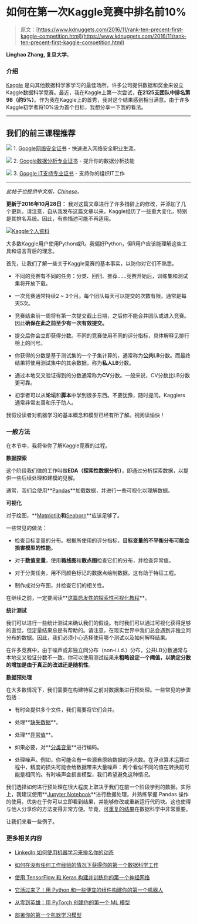 # 如何在第一次Kaggle竞赛中排名前10%

> 原文：[https://www.kdnuggets.com/2016/11/rank-ten-precent-first-kaggle-competition.html](https://www.kdnuggets.com/2016/11/rank-ten-precent-first-kaggle-competition.html)

**Linghao Zhang, 复旦大学**。

### 介绍

[Kaggle](https://www.kaggle.com/) 是向其他数据科学家学习的最佳场所。许多公司提供数据和奖金来设立Kaggle数据科学竞赛。最近，我在Kaggle上第一次尝试，**在2125支团队中排名第98（约5%）**。作为我在Kaggle上的首秀，我对这个结果感到相当满意。由于许多Kaggle初学者将10%设为首个目标，我想分享一下我的看法。

* * *

## 我们的前三课程推荐

![](../Images/0244c01ba9267c002ef39d4907e0b8fb.png) 1\. [Google网络安全证书](https://www.kdnuggets.com/google-cybersecurity) - 快速进入网络安全职业生涯。

![](../Images/e225c49c3c91745821c8c0368bf04711.png) 2\. [Google数据分析专业证书](https://www.kdnuggets.com/google-data-analytics) - 提升你的数据分析技能

![](../Images/0244c01ba9267c002ef39d4907e0b8fb.png) 3\. [Google IT支持专业证书](https://www.kdnuggets.com/google-itsupport) - 支持你的组织IT工作

* * *

*此帖子也提供中文版，[Chinese](https://dnc1994.com/2016/04/rank-10-percent-in-first-kaggle-competition/)。*

**更新于2016年10月28日：** 我对这篇文章进行了许多措辞上的修改，并添加了几个更新。请注意，自从我发布这篇文章以来，Kaggle经历了一些重大变化，特别是其排名系统。因此，有些描述可能不再适用。

[![Kaggle个人资料](../Images/825b26f93f6aec236dc71f058aed8992.png)](http://7xlo8f.com1.z0.glb.clouddn.com/blog-kaggle_profile.png)

大多数Kaggle用户使用Python或R。我偏好Python，但R用户应该能理解这些工具和语言背后的理念。

首先，让我们了解一些关于Kaggle竞赛的基本事实，以防你对它们不熟悉。

+   不同的竞赛有不同的任务：分类、回归、推荐……竞赛开始后，训练集和测试集将开放下载。

+   一次竞赛通常持续2 ~ 3个月。每个团队每天可以提交的次数有限。通常是每天5次。

+   竞赛结束前一周将有第一次提交截止日期，之后你不能合并团队或进入竞赛。因此**确保在此之前至少有一次有效提交。**

+   提交后你会立即获得分数。不同的竞赛使用不同的评分指标，具体解释见排行榜上的问号。

+   你获得的分数是基于测试集的一个子集计算的，通常称为**公共LB**分数。而最终结果将使用测试集中的其余数据，称为**私人LB**分数。

+   通过本地交叉验证得到的分数通常称为**CV**分数。一般来说，CV分数比LB分数更可靠。

+   初学者可以从**论坛**和**脚本**中学到很多东西。不要犹豫，随时提问。Kagglers 通常非常友善和乐于助人。

我假设读者对机器学习的基本概念和模型已经有所了解。祝阅读愉快！

### 一般方法

在本节中，我将带你了解Kaggle竞赛的过程。

**数据探索**

这个阶段我们做的工作叫做**EDA（探索性数据分析）**，即通过分析探索数据，以提供一些后续处理和建模的见解。

通常，我们会使用**[Pandas](http://pandas.pydata.org/)**加载数据，并进行一些可视化以理解数据。

**可视化**

对于绘图，**[Matplotlib](http://matplotlib.org/)**和**[Seaborn](https://stanford.edu/~mwaskom/software/seaborn/)**应该足够了。

一些常见的做法：

+   检查目标变量的分布。根据所使用的评分指标，**目标变量的不平衡分布可能会损害模型的性能**。

+   对于**数值变量**，使用**箱线图**和**散点图**检查它们的分布，并检查异常值。

+   对于分类任务，用不同颜色标记的数据点绘制数据。这有助于特征工程。

+   制作成对分布图，并检查它们的相关性。

在继续之前，一定要阅读**[这篇启发性的探索性可视化教程](https://www.kaggle.com/benhamner/d/uciml/iris/python-data-visualizations)**。

**统计测试**

我们可以进行一些统计测试来确认我们的假设。有时我们可以通过可视化获得足够的直觉，但定量结果总是有帮助的。请注意，在现实世界中我们总会遇到非独立同分布的数据。因此，我们必须小心选择使用哪个测试以及如何解释结果。

在许多竞赛中，由于噪声或非独立同分布（non-i.i.d.）分布，公共LB分数通常与本地交叉验证分数不一致。你可以使用测试结果来**粗略设定一个阈值，以确定分数的增加是由于真正的改进还是随机性**。

**数据预处理**

在大多数情况下，我们需要在构建特征之前对数据集进行预处理。一些常见的步骤包括：

+   有时会提供多个文件，我们需要将它们合并。

+   处理**[缺失数据](https://en.wikipedia.org/wiki/Missing_data)**。

+   处理**[异常值](https://en.wikipedia.org/wiki/Outlier)**。

+   如果必要，对**[分类变量](https://en.wikipedia.org/wiki/Categorical_variable)**进行编码。

+   处理噪声。例如，你可能会有一些源自原始数据的浮点数。在浮点算术运算过程中，精度的损失可能会给数据带来大量噪声：两个看似不同的值在转换前可能是相同的。有时噪声会损害模型，我们希望避免这种情况。

我们选择如何进行预处理在很大程度上取决于我们在前一个阶段学到的数据。实际上，我建议使用**[Jupyter Notebook](http://ipython.org/notebook.html)**进行数据处理，并熟练掌握 Pandas 操作的使用。优势在于你可以立即看到结果，并能够修改或重新运行代码块。这也使得与他人分享你的方法变得非常方便。毕竟，[可重复的结果](https://en.wikipedia.org/wiki/Reproducibility)在数据科学中非常重要。

让我们来看一些例子。

### 更多相关内容

+   [LinkedIn 如何使用机器学习来排名你的动态](https://www.kdnuggets.com/2022/11/linkedin-uses-machine-learning-rank-feed.html)

+   [如何在没有任何工作经验的情况下获得你的第一个数据科学工作](https://www.kdnuggets.com/2021/02/first-job-data-science-without-work-experience.html)

+   [使用 TensorFlow 和 Keras 构建并训练你的第一个神经网络](https://www.kdnuggets.com/2023/05/building-training-first-neural-network-tensorflow-keras.html)

+   [它活过来了！用 Python 和一些便宜的组件构建你的第一个机器人](https://www.kdnuggets.com/2023/06/manning-build-first-robots-python-cheap-basic-components.html)

+   [从零到英雄：用 PyTorch 创建你的第一个 ML 模型](https://www.kdnuggets.com/from-zero-to-hero-create-your-first-ml-model-with-pytorch)

+   [部署你的第一个机器学习模型](https://www.kdnuggets.com/deploying-your-first-machine-learning-model)
